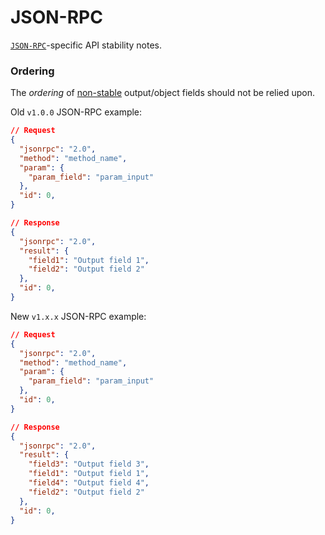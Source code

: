 # JSON-RPC
[`JSON-RPC`](../json-rpc/json-rpc.md)-specific API stability notes.

### Ordering
The _ordering_ of [non-stable](marker.md) output/object fields should not be relied upon.

Old `v1.0.0` JSON-RPC example:
```json
// Request
{
  "jsonrpc": "2.0",
  "method": "method_name",
  "param": {
    "param_field": "param_input"
  },
  "id": 0,
}

// Response
{
  "jsonrpc": "2.0",
  "result": {
    "field1": "Output field 1",
    "field2": "Output field 2"
  },
  "id": 0,
}
```

New `v1.x.x` JSON-RPC example:
```json
// Request
{
  "jsonrpc": "2.0",
  "method": "method_name",
  "param": {
    "param_field": "param_input"
  },
  "id": 0,
}

// Response
{
  "jsonrpc": "2.0",
  "result": {
    "field3": "Output field 3",
    "field1": "Output field 1",
    "field4": "Output field 4",
    "field2": "Output field 2"
  },
  "id": 0,
}
```
